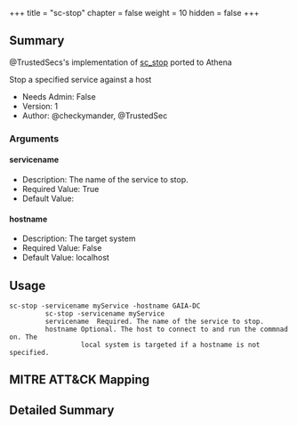 +++
title = "sc-stop"
chapter = false
weight = 10
hidden = false
+++

## Summary
@TrustedSecs's implementation of [sc_stop](https://github.com/trustedsec/CS-Remote-OPs-BOF) ported to Athena

Stop a specified service against a host

- Needs Admin: False  
- Version: 1  
- Author: @checkymander, @TrustedSec  

### Arguments


#### servicename

- Description: The name of the service to stop.
- Required Value: True 
- Default Value:  

#### hostname

- Description: The target system
- Required Value: False
- Default Value: localhost

## Usage

```
sc-stop -servicename myService -hostname GAIA-DC
         sc-stop -servicename myService
         servicename  Required. The name of the service to stop.
         hostname Optional. The host to connect to and run the commnad on. The
                  local system is targeted if a hostname is not specified.
```

## MITRE ATT&CK Mapping

## Detailed Summary
